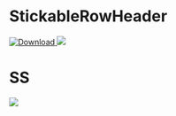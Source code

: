 # StickableRowHeader 
 [ ![Download](https://api.bintray.com/packages/misyobun/maven/StickableRowHeader/images/download.svg) ](https://bintray.com/misyobun/maven/StickableRowHeader/_latestVersion)
[![](https://jitpack.io/v/misyobun/StickableRowHeader.svg)](https://jitpack.io/#misyobun/StickableRowHeader)
# SS

![](https://user-images.githubusercontent.com/509448/47357409-920c0300-d701-11e8-8a99-ef62e89acb45.gif)

